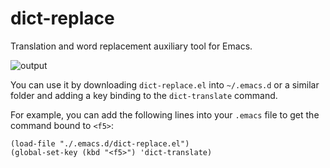 # dict-replace
Translation and word replacement auxiliary tool for Emacs.

![output](https://cloud.githubusercontent.com/assets/5337877/16708704/c135c06e-45fc-11e6-9f96-9b60e3d938c7.gif)

You can use it by downloading `dict-replace.el` into `~/.emacs.d` or a similar folder and adding a key binding to the `dict-translate` command.

For example, you can add the following lines into your `.emacs` file to get the command bound to `<f5>`:
```
(load-file "./.emacs.d/dict-replace.el")
(global-set-key (kbd "<f5>") 'dict-translate)
```
